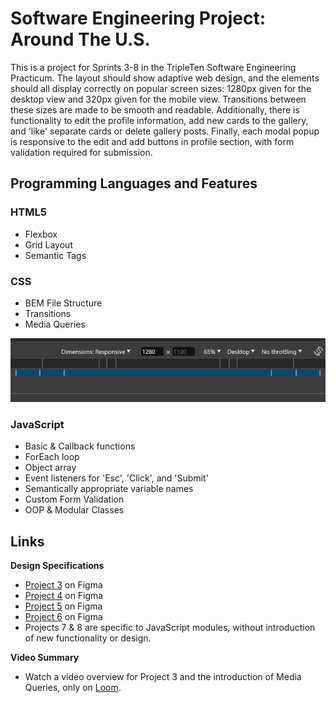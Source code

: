 # Software Engineering Project: Around The U.S.

This is a project for Sprints 3-8 in the TripleTen Software Engineering Practicum. The layout should show adaptive web design, and the elements should all display correctly on popular screen sizes: 1280px given for the desktop view and 320px given for the mobile view. Transitions between these sizes are made to be smooth and readable. Additionally, there is functionality to edit the profile information, add new cards to the gallery, and 'like' separate cards or delete gallery posts. Finally, each modal popup is responsive to the edit and add buttons in profile section, with form validation required for submission.

## Programming Languages and Features

### HTML5

- Flexbox
- Grid Layout
- Semantic Tags

### CSS

- BEM File Structure
- Transitions
- Media Queries

![Media Query Settings](images/readme-resolutions.gif)

### JavaScript

- Basic & Callback functions
- ForEach loop
- Object array
- Event listeners for 'Esc', 'Click', and 'Submit'
- Semantically appropriate variable names
- Custom Form Validation
- OOP & Modular Classes

## Links

**Design Specifications**

- [Project 3](https://www.figma.com/file/ii4xxsJ0ghevUOcssTlHZv/Sprint-3%3A-Around-the-US?node-id=0%3A1) on Figma
- [Project 4](https://www.figma.com/design/EO5AaNCuzzFL7X5gSY7HwQ/Sprint-4_-Around-The-U.S.-_-desktop-%2B-mobile?node-id=7505-2&t=DrP94UpXd1HfbYvK-0) on Figma
- [Project 5](<https://www.figma.com/design/JFPhASqvZ5pBjQV2ouUlim/Sprint-5_-Around-The-U.S.-_-desktop-%2B-mobile-(Copy)?node-id=0-1&p=f&t=bEg0SRjyUwcqDETV-0>) on Figma
- [Project 6](https://www.figma.com/design/N3zUeequnpvMX807FfYAZW/Sprint-6-Around-The-U.S.?node-id=0-1&p=f&t=xgMAU5UTCCWWjenU-0) on Figma
- Projects 7 & 8 are specific to JavaScript modules, without introduction of new functionality or design.

<!-- **Active URL**

- Hosted on [GitHub Pages](https://MegElizaEgg.github.io/se_project_aroundtheus) -->
<!-- GitHub Pages is not pulling correctly because it looks for the index.js in the root of the project; however, this was moved to the src folder. Uncertain how to fix publishing from a different folder; waiting for continued info on Webpack -->

**Video Summary**

- Watch a video overview for Project 3 and the introduction of Media Queries, only on [Loom](https://www.loom.com/share/9ee070fd3a9947cfad956f9015340f21?sid=a3d1061a-a36e-452a-a3b1-80546ad17296).
